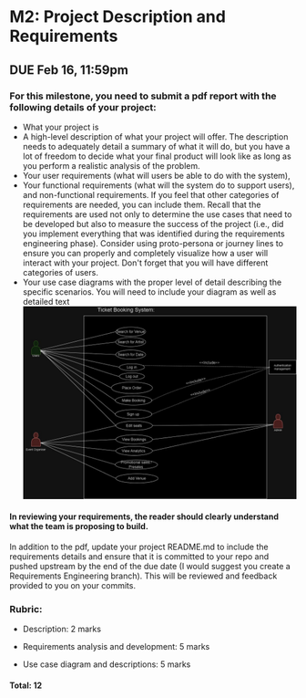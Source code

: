 # M2: Project Description and Requirements
## DUE Feb 16, 11:59pm

### For this milestone, you need to submit a pdf report with the following details of your project:

- What your project is
- A high-level description of what your project will offer. The description needs to adequately detail a summary of what it will do, but you have a lot of freedom to decide what your final product will look like as long as you perform a realistic analysis of the problem.  
- Your user requirements (what will users be able to do with the system),
- Your functional requirements (what will the system do to support users), and non-functional requirements. If you feel that other categories of requirements are needed, you can include them.  Recall that the requirements are used not only to determine the use cases that need to be developed but also to measure the success of the project (i.e., did you implement everything that was identified during the requirements engineering phase). Consider using proto-persona or journey lines to ensure you can properly and completely visualize how a user will interact with your project.  Don't forget that you will have different categories of users.  
- Your use case diagrams with the proper level of detail describing the specific scenarios.  You will need to include your diagram as well as detailed text ![Use-Case-Diagram](../images/Ticket-Teck-UseCaseDiagram.jpg)
#### In reviewing your requirements, the reader should clearly understand what the team is proposing to build. 

 

In addition to the pdf, update your project README.md to include the requirements details and ensure that it is committed to your repo and pushed upstream by the end of the due date (I would suggest you create a Requirements Engineering branch). This will be reviewed and feedback provided to you on your commits.  

 

### Rubric:
- Description: 2 marks

- Requirements analysis and development: 5 marks

- Use case diagram and descriptions: 5 marks

#### Total: 12 
